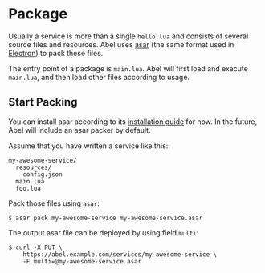 # Package

Usually a service is more than a single `hello.lua` and consists of several source files and resources. Abel uses [asar](https://github.com/electron/asar) (the same format used in [Electron](https://github.com/electron/electron)) to pack these files.

The entry point of a package is `main.lua`. Abel will first load and execute `main.lua`, and then load other files according to usage.

## Start Packing

You can install asar according to its [installation guide](https://github.com/electron/asar#install) for now. In the future, Abel will include an asar packer by default.

Assume that you have written a service like this:
```
my-awesome-service/
  resources/
    config.json
  main.lua
  foo.lua
```

Pack those files using `asar`:
```console
$ asar pack my-awesome-service my-awesome-service.asar
```

The output asar file can be deployed by using field `multi`:
```console
$ curl -X PUT \
    https://abel.example.com/services/my-awesome-service \
    -F multi=@my-awesome-service.asar
```
